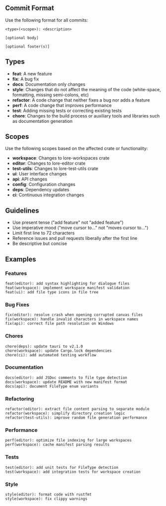 ## Commit Format
Use the following format for all commits:
```
<type>(<scope>): <description>

[optional body]

[optional footer(s)]
```

## Types
- **feat**: A new feature
- **fix**: A bug fix  
- **docs**: Documentation only changes
- **style**: Changes that do not affect the meaning of the code (white-space, formatting, missing semi-colons, etc)
- **refactor**: A code change that neither fixes a bug nor adds a feature
- **perf**: A code change that improves performance
- **test**: Adding missing tests or correcting existing tests
- **chore**: Changes to the build process or auxiliary tools and libraries such as documentation generation

## Scopes
Use the following scopes based on the affected crate or functionality:
- **workspace**: Changes to lore-workspaces crate
- **editor**: Changes to lore-editor crate  
- **test-utils**: Changes to lore-test-utils crate
- **ui**: User interface changes
- **api**: API changes
- **config**: Configuration changes
- **deps**: Dependency updates
- **ci**: Continuous integration changes

## Guidelines
- Use present tense ("add feature" not "added feature")
- Use imperative mood ("move cursor to..." not "moves cursor to...")
- Limit first line to 72 characters
- Reference issues and pull requests liberally after the first line
- Be descriptive but concise

## Examples

### Features
```
feat(editor): add syntax highlighting for dialogue files
feat(workspace): implement workspace manifest validation
feat(ui): add file type icons in file tree
```

### Bug Fixes  
```
fix(editor): resolve crash when opening corrupted canvas files
fix(workspace): handle invalid characters in workspace names
fix(api): correct file path resolution on Windows
```

### Chores
```
chore(deps): update tauri to v2.1.0
chore(workspace): update Cargo.lock dependencies
chore(ci): add automated testing workflow
```

### Documentation
```
docs(editor): add JSDoc comments to file type detection
docs(workspace): update README with new manifest format
docs(api): document FileType enum variants
```

### Refactoring
```
refactor(editor): extract file content parsing to separate module
refactor(workspace): simplify directory creation logic
refactor(test-utils): improve random file generation performance
```

### Performance
```
perf(editor): optimize file indexing for large workspaces  
perf(workspace): cache manifest parsing results
```

### Tests
```
test(editor): add unit tests for FileType detection
test(workspace): add integration tests for workspace creation
```

### Style
```
style(editor): format code with rustfmt
style(workspace): fix clippy warnings
```

